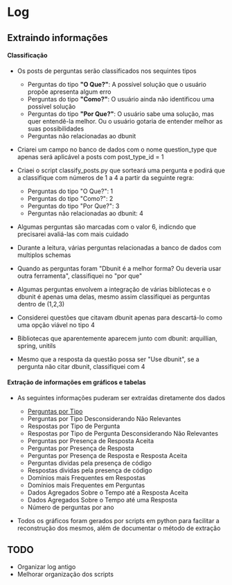 # Log

## Extraindo informações

#### Classificação

- Os posts de perguntas serão classificados nos sequintes tipos
  - Perguntas do tipo **"O Que?"**: A possível solução que o usuário propõe apresenta algum erro
  - Perguntas do tipo **"Como?"**: O usuário ainda não identificou uma possível solução
  - Perguntas do tipo **"Por Que?"**: O usuário sabe uma solução, mas quer entendê-la melhor. Ou o usuário gotaria de entender melhor as suas possibilidades
  - Perguntas não relacionadas ao dbunit

- Criarei um campo no banco de dados com o nome question_type que apenas será aplicável a posts com post\_type\_id = 1

- Criaei o script classify\_posts.py que sorteará uma pergunta e podirá que a classifique com números de 1 a 4 a partir da seguinte regra:
  - Perguntas do tipo "O Que?": 1
  - Perguntas do tipo "Como?": 2
  - Perguntas do tipo "Por Que?": 3
  - Perguntas não relacionadas ao dbunit: 4

- Algumas perguntas são marcadas com o valor 6, indicndo que precisarei avaliá-las com mais cuidado

- Durante a leitura, várias perguntas relacionadas a banco de dados com multiplos schemas

- Quando as perguntas foram "Dbunit é a melhor forma? Ou deveria usar outra ferramenta", classifiquei no "por que"

- Algumas perguntas envolvem a integração de várias bibliotecas e o dbunit é apenas uma delas, mesmo assim classifiquei as perguntas dentro de (1,2,3)

- Considerei questões que citavam dbunit apenas para descartá-lo como uma opção viável no tipo 4

- Bibliotecas que aparentemente aparecem junto com dbunit: arquillian, spring, unitils

- Mesmo que a resposta da questão possa ser "Use dbunit", se a pergunta não citar dbunit, classifiquei com 4

#### Extração de informações em gráficos e tabelas

- As seguintes informações puderam ser extraídas diretamente dos dados
  - [Perguntas por Tipo]()
  - Perguntas por Tipo Desconsiderando Não Relevantes
  - Respostas por Tipo de Pergunta
  - Respostas por Tipo de Pergunta Desconsiderando Não Relevantes
  - Perguntas por Presença de Resposta Aceita
  - Perguntas por Presença de Resposta
  - Perguntas por Presença de Resposta e Resposta Aceita
  - Perguntas dividas pela presença de código
  - Respostas dividas pela presença de código
  - Domínios mais Frequentes em Respostas
  - Domínios mais Frequentes em Perguntas
  - Dados Agregados Sobre o Tempo até a Resposta Aceita
  - Dados Agregados Sobre o Tempo até uma Resposta
  - Número de perguntas por ano

- Todos os gráficos foram gerados por scripts em python para facilitar a reconstrução dos mesmos, além de documentar o método de extração

## TODO

- Organizar log antigo
- Melhorar organização dos scripts